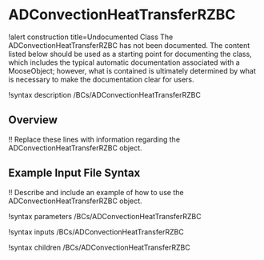 # ADConvectionHeatTransferRZBC

!alert construction title=Undocumented Class
The ADConvectionHeatTransferRZBC has not been documented. The content listed below should be used as a starting point for
documenting the class, which includes the typical automatic documentation associated with a
MooseObject; however, what is contained is ultimately determined by what is necessary to make the
documentation clear for users.

!syntax description /BCs/ADConvectionHeatTransferRZBC

## Overview

!! Replace these lines with information regarding the ADConvectionHeatTransferRZBC object.

## Example Input File Syntax

!! Describe and include an example of how to use the ADConvectionHeatTransferRZBC object.

!syntax parameters /BCs/ADConvectionHeatTransferRZBC

!syntax inputs /BCs/ADConvectionHeatTransferRZBC

!syntax children /BCs/ADConvectionHeatTransferRZBC
